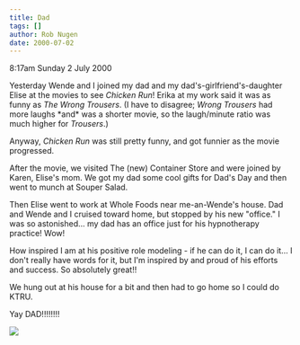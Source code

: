 ```yaml
---
title: Dad
tags: []
author: Rob Nugen
date: 2000-07-02
---
```


<p class=date>8:17am Sunday 2 July 2000</p>

<p>Yesterday Wende and I joined my dad and my
dad's-girlfriend's-daughter Elise at the movies to see
<em>Chicken Run</em>!  Erika at my work said it was as
funny as <em>The Wrong Trousers</em>.  (I have to
disagree; <em>Wrong Trousers</em> had more laughs
*and* was a shorter movie, so the laugh/minute ratio
was much higher for <em>Trousers</em>.)

<p>Anyway, <em>Chicken Run</em> was still pretty
funny, and got funnier as the movie progressed.

<p>After the movie, we visited The (new) Container
Store and were joined by Karen, Elise's mom.  We got
my dad some cool gifts for Dad's Day and then went to
munch at Souper Salad.

<p>Then Elise went to work at Whole Foods near
me-an-Wende's house.  Dad and Wende and I cruised
toward home, but stopped by his new "office."  I was
so astonished...  my dad has an office just for his
hypnotherapy practice!  Wow!

<p>How inspired I am at his positive role modeling -
if he can do it, I can do it...  I don't really have
words for it, but I'm inspired by and proud of his
efforts and success.  So absolutely great!!

<p>We hung out at his house for a bit and then had to
go home so I could do KTRU.

<p>Yay DAD!!!!!!!!

<p><img src="/images/rob/wL-ROB.gif">
